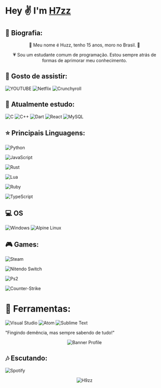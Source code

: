 # Hey ✌️ I'm [H7zz](https://github.com/H9zz)

## 📗 Biografia:

<p align="center">🐷 Meu nome é Huzz, tenho 15 anos, moro no Brasil. 🐷 
</p>

<p align="center">💗 Sou um estudante comum de programação. Estou sempre atrás de formas de aprimorar meu conhecimento.
</p>


## 🎈 Gosto de assistir:

 ![YOUTUBE](https://img.shields.io/badge/YouTube-FF0000?style=for-the-badge&logo=youtube&logoColor=white)
 ![Netflix](https://img.shields.io/badge/Netflix-E50914?style=for-the-badge&logo=netflix&logoColor=white)
 ![Crunchyroll](https://img.shields.io/badge/Crunchyroll-F47521?style=for-the-badge&logo=crunchyroll&logoColor=white)

## 🎒 Atualmente estudo:

 ![C](https://img.shields.io/badge/C-00599C?style=for-the-badge&logo=c&logoColor=white)
 ![C++](https://img.shields.io/badge/C%2B%2B-00599C?style=for-the-badge&logo=c%2B%2B&logoColor=white)
 ![Dart](https://img.shields.io/badge/Dart-0175C2?style=for-the-badge&logo=dart&logoColor=white)
 ![React](https://img.shields.io/badge/React-20232A?style=for-the-badge&logo=react&logoColor=61DAFB)
 ![MySQL](https://img.shields.io/badge/MySQL-00000F?style=for-the-badge&logo=mysql&logoColor=white)
## ⭐ Principais Linguagens:

 ![Python](https://img.shields.io/badge/python%20-%2314354C.svg?&style=for-the-badge&logo=python&logoColor=white)
 
 ![JavaScript](https://img.shields.io/badge/javascript%20-%23323330.svg?&style=for-the-badge&logo=javascript&logoColor=%23F7DF1E)

 ![Rust](https://img.shields.io/badge/rust%20-%2314354C.svg?&style=for-the-badge&logo=rust&logoColor=white)
 
 ![Lua](https://img.shields.io/badge/Lua-2C2D72?style=for-the-badge&logo=lua&logoColor=white)
 
 ![Ruby](https://img.shields.io/badge/Ruby-CC342D?style=for-the-badge&logo=ruby&logoColor=white)

 ![TypeScript](https://img.shields.io/badge/TypeScript-007ACC?style=for-the-badge&logo=typescript&logoColor=white)

## 💻 OS
 ![Windows](https://img.shields.io/badge/Windows-0078D6?style=for-the-badge&logo=windows&logoColor=white)
 ![Alpine Linux](https://img.shields.io/badge/Alpine_Linux-0D597F?style=for-the-badge&logo=alpine-linux&logoColor=white)
 
## 🎮 Games:

![Steam](https://img.shields.io/badge/Steam-000000?style=for-the-badge&logo=steam&logoColor=white)

![Nitendo Switch](https://img.shields.io/badge/Nintendo_Switch-E60012?style=for-the-badge&logo=nintendo-switch&logoColor=white)

![Ps2](https://img.shields.io/badge/PlayStation-003791?style=for-the-badge&logo=playstation&logoColor=white)

![Counter-Strike](https://img.shields.io/badge/Counter_Strike-000000?style=for-the-badge&logo=counter-strike&logoColor=white)

# 🔧 Ferramentas:

![Visual Studio](https://img.shields.io/badge/-007ACC?style=flat&logo=Visual-Studio-Code&logoColor=white&link=https://github.com/H9zz "Visual Studio")
![Atom](https://img.shields.io/badge/-007ACC?style=flat&logo=Atom&logoColor=white&link=https://github.com/0xKonrad "Atom")
![Sublime Text](https://img.shields.io/badge/-007ACC?style=flat&logo=Sublime-Text&logoColor=white&link=https://github.com/0xKonrad "Sublime Text")

"Fingindo demência, mas sempre sabendo de tudo!" 
<p align="center"><img src="https://media.discordapp.net/attachments/790300035078160394/791777766563119114/o1601565086274293.png" alt="Banner Profile"/></p>

<p align="left">

## 🎶 Escutando:

![Spotify](https://now-playing-codestackr.vercel.app/api/spotify-playing)

<p align="center"><img src="https://github-readme-stats.vercel.app/api?username=H9zz&theme=graywhite&show_icons=true" alt="H9zz"/></p>


